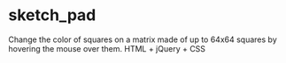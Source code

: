 sketch_pad
==========

Change the color of squares on a matrix made of up to 64x64 squares by hovering the mouse over them. HTML + jQuery + CSS
